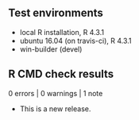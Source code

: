 ## Test environments
* local R installation, R 4.3.1
* ubuntu 16.04 (on travis-ci), R 4.3.1
* win-builder (devel)

## R CMD check results

0 errors | 0 warnings | 1 note

* This is a new release.
